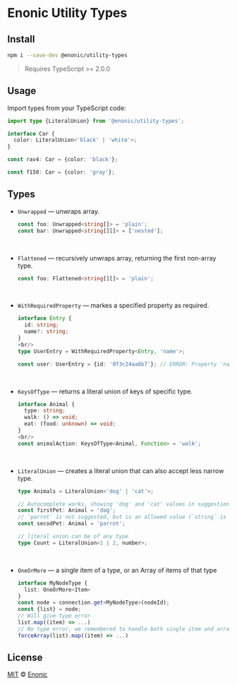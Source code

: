 Enonic Utility Types
===

## Install

```sh
npm i --save-dev @enonic/utility-types
```

> Requires TypeScript >= 2.0.0

## Usage

Import types from your TypeScript code:

```ts
import type {LiteralUnion} from '@enonic/utility-types';

interface Car {
  color: LiteralUnion<'black' | 'white'>;
}

const rav4: Car = {color: 'black'};

const f150: Car = {color: 'gray'};

```


## Types

* `Unwrapped` — unwraps array.

  ```ts
  const foo: Unwrapped<string[]> = 'plain';
  const bar: Unwrapped<string[][]> = ['nested'];
  ```
  <br/>
* `Flattened` — recursively unwraps array, returning the first non-array type.

  ```ts
  const foo: Flattened<string[][]> = 'plain';
  ```
  <br/>
* `WithRequiredProperty` — markes a specified property as required.

  ```ts
  interface Entry {
    id: string;
    name?: string;
  }
  <br/>
  type UserEntry = WithRequiredProperty<Entry, 'name'>;

  const user: UserEntry = {id: '0f3c24aa6b7'}; // ERROR: Property 'name' is missing
  ```
  <br/>
* `KeysOfType` — returns a literal union of keys of specific type.

  ```ts
  interface Animal {
    type: string;
    walk: () => void;
    eat: (food: unknown) => void;
  }
  <br/>
  const animalAction: KeysOfType<Animal, Function> = 'walk';
  ```
  <br/>
* `LiteralUnion` — creates a literal union that can also accept less narrow type.

  ```ts
  type Animals = LiteralUnion<'dog' | 'cat'>;

  // Autocomplete works, showing 'dog' and 'cat' values in suggestions
  const firstPet: Animal = 'dog';
  // 'parrot' is not suggested, but is an allowed value (`string` is a fallback common type)
  const secodPet: Animal = 'parrot';

  // literal union can be of any type
  type Count = LiteralUnion<1 | 2, number>;
  ```
  <br/>
* `OneOrMore` — a single item of a type, or an Array of items of that type

  ```ts
  interface MyNodeType {
    list: OneOrMore<Item>
  }
  const node = connection.get<MyNodeType>(nodeId);
  const {list} = node;
  // Will give type error
  list.map((item) => ...)
  // No type error, we remembered to handle both single item and array of items
  forceArray(list).map((item) => ...)
  ```

## License

[MIT](LICENSE) © [Enonic](https://enonic.com)
